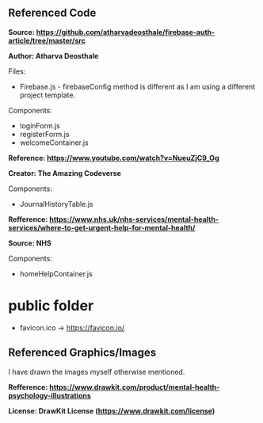 ## Referenced Code
**Source: https://github.com/atharvadeosthale/firebase-auth-article/tree/master/src**

**Author: Atharva Deosthale**

Files:
- Firebase.js - firebaseConfig method is different as I am using a different project template.

Components:
- loginForm.js
- registerForm.js
- welcomeContainer.js

**Reference: https://www.youtube.com/watch?v=NueuZjC9_Og**

**Creator: The Amazing Codeverse**

Components:
- JournalHistoryTable.js

**Refference: https://www.nhs.uk/nhs-services/mental-health-services/where-to-get-urgent-help-for-mental-health/**

**Source: NHS**

Components:
- homeHelpContainer.js

# public folder
- favicon.ico -> https://favicon.io/

## Referenced Graphics/Images
I have drawn the images myself otherwise mentioned.

**Refference: https://www.drawkit.com/product/mental-health-psychology-illustrations**

**License: DrawKit License (https://www.drawkit.com/license)**
